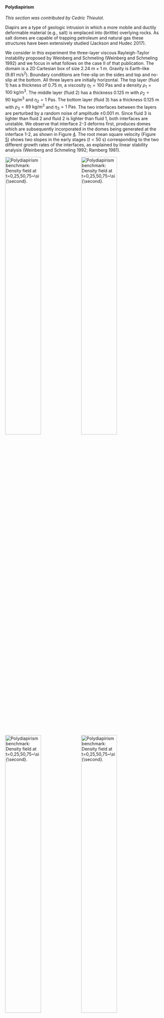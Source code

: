 #### Polydiapirism

*This section was contributed by Cedric Thieulot.*

Diapirs are a type of geologic intrusion in which a more mobile and ductily
deformable material (e.g., salt) is emplaced into (brittle) overlying rocks.
As salt domes are capable of trapping petroleum and natural gas these
structures have been extensively studied (Jackson and Hudec 2017).

We consider in this experiment the three-layer viscous Rayleigh-Taylor
instability proposed by Weinberg and Schmeling (Weinberg and Schmeling 1992)
and we focus in what follows on the case II of that publication. The domain is
a 2D Cartesian box of size $2.24~\si{m} \times 1~\si{m}$. Gravity is
Earth-like ($9.81~\si{\meter\per\square\second}$). Boundary conditions are
free-slip on the sides and top and no-slip at the bottom. All three layers are
initially horizontal. The top layer (fluid 1) has a thickness of
$0.75~\si{m}$, a viscosity $\eta_1=100~\si{\pascal\second}$ and a density
$\rho_1=100~\si{\kg\per\cubic\meter}$. The middle layer (fluid 2) has a
thickness $0.125~\si{\meter}$ with $\rho_2=90~\si{\kg\per\cubic\meter}$ and
$\eta_2=1~\si{\pascal\second}$. The bottom layer (fluid 3) has a thickness
$0.125~\si{\meter}$ with $\rho_3=89~\si{\kg\per\cubic\meter}$ and
$\eta_3=1~\si{\pascal\second}$. The two interfaces between the layers are
perturbed by a random noise of amplitude $\pm 0.001~\si{m}$. Since fluid 3 is
lighter than fluid 2 and fluid 2 is lighter than fluid 1, both interfaces are
unstable. We observe that interface 2-3 deforms first, produces domes which
are subsequently incorporated in the domes being generated at the interface
1-2, as shown in Figure [4]. The root mean square velocity
(Figure [5]) shows two slopes in the early stages ($t<50~\si{\second}$)
corresponding to the two different growth rates of the interfaces, as
explained by linear stability analysis (Weinberg and Schmeling 1992; Ramberg
1981).

<img src="cookbooks/benchmarks/polydiapirs/doc/diapirs0000.png" title="fig:" id="fig:polydiapirs_density" style="width:48.0%" alt="Polydiapirism benchmark: Density field at t=0,25,50,75~\si{\second}." />
<img src="cookbooks/benchmarks/polydiapirs/doc/diapirs0005.png" title="fig:" id="fig:polydiapirs_density" style="width:48.0%" alt="Polydiapirism benchmark: Density field at t=0,25,50,75~\si{\second}." />
<img src="cookbooks/benchmarks/polydiapirs/doc/diapirs0010.png" title="fig:" id="fig:polydiapirs_density" style="width:48.0%" alt="Polydiapirism benchmark: Density field at t=0,25,50,75~\si{\second}." />
<img src="cookbooks/benchmarks/polydiapirs/doc/diapirs0015.png" title="fig:" id="fig:polydiapirs_density" style="width:48.0%" alt="Polydiapirism benchmark: Density field at t=0,25,50,75~\si{\second}." />

<figure>
<embed src="cookbooks/benchmarks/polydiapirs/doc/vrms.pdf" id="fig:polydiapirs_vrms" style="width:75.0%" /><figcaption aria-hidden="true"><em>Polydiapirism benchmark: Root mean square velocity as a function of time</em></figcaption>
</figure>

<div id="refs" class="references csl-bib-body hanging-indent">

<div id="ref-jahu17" class="csl-entry">

Jackson, M., and M. Hudec. 2017. *Salt Tectonics: Principles and Practice*.
Cambridge: Cambridge University Press.
<https://doi.org/10.1017/9781139003988>.

</div>

<div id="ref-ramb81" class="csl-entry">

Ramberg, H. 1981. *Gravity, Deformation, and the Earth's Crust: In
Theory, Experiments and Geological Application*. Academic Press, London,
214pp.

</div>

<div id="ref-wesc92" class="csl-entry">

Weinberg, R. F., and H. Schmeling. 1992. "<span
class="nocase">Polydiapirs: multiwavelength gravity structures</span>."
*Journal of Structural Geology* 14 (4): 425&ndash;36.

</div>

</div>

  [4]: #fig:polydiapirs_density
  [5]: #fig:polydiapirs_vrms
